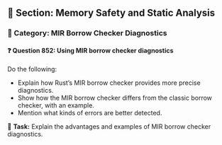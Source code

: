 ## 📘 Section: Memory Safety and Static Analysis
### 🔹 Category: MIR Borrow Checker Diagnostics
#### ❓ Question 852: Using MIR borrow checker diagnostics

Do the following:

- Explain how Rust’s MIR borrow checker provides more precise diagnostics.
- Show how the MIR borrow checker differs from the classic borrow checker, with an example.
- Mention what kinds of errors are better detected.

🔧 **Task:** Explain the advantages and examples of MIR borrow checker diagnostics.
